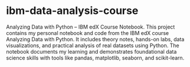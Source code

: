 # ibm-data-analysis-course
 Analyzing Data with Python – IBM edX Course Notebook.  This project contains my personal notebook and code from the IBM edX course Analyzing Data with Python. It includes theory notes, hands-on labs, data visualizations, and practical analysis of real datasets using Python.  The notebook documents my learning and demonstrates foundational data science skills with tools like pandas, matplotlib, seaborn, and scikit-learn.
